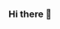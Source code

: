 ### Hi there 👋

<!--
**abdullahisik/abdullahisik** is a ✨ _special_ ✨ repository because its `README.md` (this file) appears on your GitHub profile.

Here are some ideas to get you started:
<div align="center">
  <a href="mailto:haticeozdemir2711@gmail.com?body=Bonjour%20Muhammet">
    <img
      src="https://img.shields.io/badge/e‑mail-D14836.svg?style=for-the-badge&logo=GMail&logoColor=white"
    />
  </a>
  <a href="https://linkedin.com/in/haticeozdemir1">
    <img
      src="https://img.shields.io/badge/linkedin-E4405F.svg?style=for-the-badge&logo=linkedin&logoColor=white"
    />
  </a>
  <a href="https://twitter.com/hhaticeozdemir">
    <img
      src="https://img.shields.io/badge/twitter-1DA1F2.svg?style=for-the-badge&logo=twitter&logoColor=white"
    />
  </a>
  <br />
  <img src="https://komarev.com/ghpvc/?username=haticeozdemir" />
</div>
<details close>
  <summary>😇 <b>My Github Stats</b></summary>
  <br />
  <p align="center">
    <img height="140"
      src="https://github-readme-stats.vercel.app/api?username=haticeozdemir&show_icons=true&theme=dracula&bg_color=21262D&hide=prs,issues,contribs&hide_border=true"
    />
    <img height="140"
      src="https://github-readme-stats.vercel.app/api/top-langs/?username=haticeozdemir&layout=compact&theme=dracula&bg_color=21262D&hide_border=true"
    />
  </p>
</details>
- 🔭 I’m currently working on ...
- 🌱 I’m currently learning ...
- 👯 I’m looking to collaborate on ...
- 🤔 I’m looking for help with ...
- 💬 Ask me about ...
- 📫 How to reach me: ...
- 😄 Pronouns: ...
- ⚡ Fun fact: ...
-->
